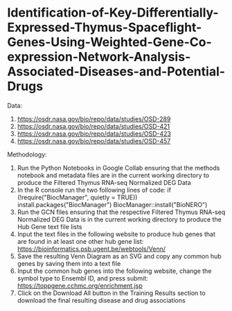 # Identification-of-Key-Differentially-Expressed-Thymus-Spaceflight-Genes-Using-Weighted-Gene-Co-expression-Network-Analysis-Associated-Diseases-and-Potential-Drugs
Data:
1. https://osdr.nasa.gov/bio/repo/data/studies/OSD-289
2. https://osdr.nasa.gov/bio/repo/data/studies/OSD-421
3. https://osdr.nasa.gov/bio/repo/data/studies/OSD-423
4. https://osdr.nasa.gov/bio/repo/data/studies/OSD-457

Methodology:
1. Run the Python Notebooks in Google Collab ensuring that the methods notebook and metadata files are in the current working directory to produce the Filtered Thymus RNA-seq Normalized DEG Data
2. In the R console run the two following lines of code:
if (!require("BiocManager", quietly = TRUE))
    install.packages("BiocManager")
BiocManager::install("BioNERO")
3. Run the GCN files ensuring that the respective Filtered Thymus RNA-seq Normalized DEG Data is in the current working directory to produce the Hub Gene text file lists
4. Input the text files in the following website to produce hub genes that are found in at least one other hub gene list: https://bioinformatics.psb.ugent.be/webtools/Venn/
5. Save the resulting Venn Diagram as an SVG and copy any common hub genes by saving them into a text file
6. Input the common hub genes into the following website, change the symbol type to Ensembl ID, and press submit: https://toppgene.cchmc.org/enrichment.jsp
7. Click on the Download All button in the Training Results section to download the final resulting disease and drug associations
